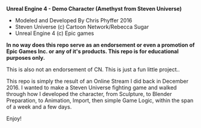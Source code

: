 **Unreal Engine 4 - Demo Character (Amethyst from Steven Universe)**

* Modeled and Developed By Chris Phyffer 2016
* Steven Universe (c) Cartoon Network/Rebecca Sugar
* Unreal Engine 4 (c) Epic games

**In no way does this repo serve as an endorsement or even a promotion of Epic Games Inc. or any of it's products. This repo is for educational purposes only.**

This is also not an endorsement of CN. This is just a fun little project..

This repo is simply the result of an Online Stream I did back in December 2016. I wanted to make a Steven Universe fighting game and walked through how I developed the character, from Sculpture, to Blender Preparation, to Animation, Import, then simple Game Logic, within the span of a week and a few days.

Enjoy!
